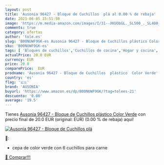 ```yaml
---
layout: post
title: 'Ausonia 96427 - Bloque de Cuchillos  plá al 0.00 % de rebaja'
date: 2021-06-05 15:51:50
image: 'https://m.media-amazon.com/images/I/31--XKUObGL._SL500_._SL400_.jpg'
comments: true
category: ofertas
author: 'tole.es'
slug: 'B00NUWF9GK-es Ausonia 96427 - Bloque de Cuchillos plástico Color Verde'
sku: 'B00NUWF9GK-es'
tags: [ 'Bloques de cuchillos','Cuchillos de cocina','Hogar y cocina','Utensilios de cocina','ausonia', ]
actualPrice: 20.0 EUR
currency: EUR
price: 20.0
comparePrice:  EUR
prodname: 'Ausonia 96427 - Bloque de Cuchillos  plástico  Color Verde'
country: 'es'
flag: '🇪🇸'
brand: 'AUSONIA'
buyurl: 'https://www.amazon.es/dp/B00NUWF9GK/?tag=tolees-21'
descuento: '0.00'
average: '19.5'
---
```


Tienes [Ausonia 96427 - Bloque de Cuchillos  plástico  Color Verde](https://www.amazon.es/dp/B00NUWF9GK/?tag=tolees-21) con precio final de  20.0 EUR (original:  EUR) (0.00 %  de rebaja) aqui!

[![Ausonia 96427 - Bloque de Cuchillos  plá](https://m.media-amazon.com/images/I/31--XKUObGL._SL500_._SL400_.jpg)](https://www.amazon.es/dp/B00NUWF9GK/?tag=tolees-21)

🔎:

- cepa de color verde con 6 cuchillos para carne

[🛒 Comprar!!!](https://www.amazon.es/dp/B00NUWF9GK/?tag=tolees-21)
